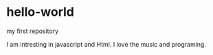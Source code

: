 # hello-world
my first repository



I am intresting in javascript and Html.
I love the music and programing.
